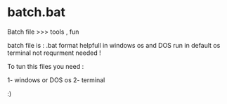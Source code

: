 # batch.bat
Batch file  >>> tools , fun 


batch file is :
      .bat format
      helpfull in windows os and DOS
      run in default os terminal
      not requrment needed !
      
      
      
      
 To tun this files you need :
 
 1- windows or DOS os 
 2- terminal 
 
 
:)
      
